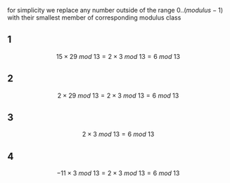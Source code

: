 for simplicity we replace any number outside of the range $0..(modulus-1)$ with their smallest member of corresponding modulus class

## 1 
$$
15 \times 29\ mod\ 13 = 2 \times 3\ mod\ 13 = 6\ mod\ 13
$$

## 2 
$$
2 \times 29\ mod\ 13 = 2 \times 3\ mod\ 13 = 6\ mod\ 13
$$

## 3 
$$
2 \times 3\ mod\ 13 = 6\ mod\ 13
$$

## 4 
$$
−11 \times 3\ mod\ 13 = 2 \times 3\ mod\ 13 = 6\ mod\ 13
$$
